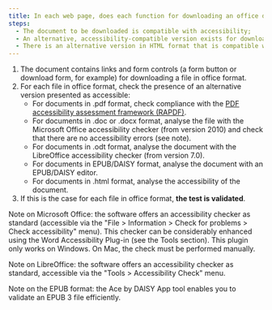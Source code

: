 ```yaml
---
title: In each web page, does each function for downloading an office document meet one of these conditions?
steps:
  - The document to be downloaded is compatible with accessibility;
  - An alternative, accessibility-compatible version exists for downloading;
  - There is an alternative version in HTML format that is compatible with accessibility.
---
```


1. The document contains links and form controls (a form button or download form, for example) for downloading a file in office format.
2. For each file in office format, check the presence of an alternative version presented as accessible:
   - For documents in .pdf format, check compliance with the [PDF accessibility assessment framework (RAPDF)](../rapdf1/index.html).
   - For documents in .doc or .docx format, analyse the file with the Microsoft Office accessibility checker (from version 2010) and check that there are no accessibility errors (see note).
   - For documents in .odt format, analyse the document with the LibreOffice accessibility checker (from version 7.0).
   - For documents in EPUB/DAISY format, analyse the document with an EPUB/DAISY editor.
   - For documents in .html format, analyse the accessibility of the document.
3. If this is the case for each file in office format, **the test is validated**.

Note on Microsoft Office: the software offers an accessibility checker as standard (accessible via the "File &gt; Information &gt; Check for problems &gt; Check accessibility" menu). This checker can be considerably enhanced using the Word Accessibility Plug-in (see the Tools section). This plugin only works on Windows. On Mac, the check must be performed manually.

Note on LibreOffice: the software offers an accessibility checker as standard, accessible via the "Tools &gt; Accessibility Check" menu. 

Note on the EPUB format: the Ace by DAISY App tool enables you to validate an EPUB 3 file efficiently.
